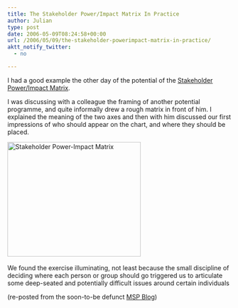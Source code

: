 ```yaml
---
title: The Stakeholder Power/Impact Matrix In Practice
author: Julian
type: post
date: 2006-05-09T08:24:58+00:00
url: /2006/05/09/the-stakeholder-powerimpact-matrix-in-practice/
aktt_notify_twitter:
  - no

---
```

I had a good example the other day of the potential of the [Stakeholder Power/Impact Matrix][1].

I was discussing with a colleague the framing of another potential programme, and quite informally drew a rough matrix in front of him. I explained the meaning of the two axes and then with him discussed our first impressions of who should appear on the chart, and where they should be placed.

<img class="aligncenter size-medium wp-image-1580" title="Stakeholder Power-Impact Matrix" src="https://www.synesthesia.co.uk/blog/wp-content/uploads/2009/12/power-impact-matrix-300x257.png" alt="Stakeholder Power-Impact Matrix" width="300" height="257" /><a rel="attachment wp-att-1580" href="https://www.synesthesia.co.uk/blog/archives/2006/05/09/the-stakeholder-powerimpact-matrix-in-practice/power-impact-matrix/"><br /> </a>

We found the exercise illuminating, not least because the small discipline of deciding where each person or group should go triggered us to articulate some deep-seated and potentially difficult issues around certain individuals

(re-posted from the soon-to-be defunct [MSP Blog][2])

 [1]: /wikka/PowerImpactMatrix
 [2]: https://www.synesthesia.co.uk/msp/